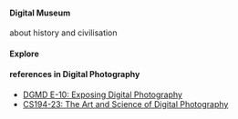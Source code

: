 #### Digital Museum
 about history and civilisation


#### Explore 

#### references in Digital Photography
* [DGMD E-10: Exposing Digital Photography](http://digitalphotography.exposed/#contact)  
* [CS194-23: The Art and Science of Digital Photography](http://inst.eecs.berkeley.edu/~cs194-23/sp13/#contact)  
